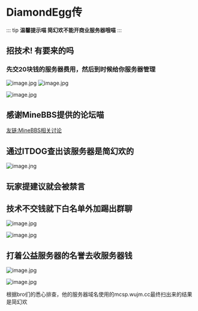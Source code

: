 # DiamondEgg传

::: tip
**温馨提示喵 简幻欢不能开商业服务器哦喵**
:::
## 招技术! 有要来的吗

### 先交20块钱的服务器费用，然后到时候给你服务器管理

![image.jpg](https://image.8aka.org/file/1753537073134_e75f01e67995f6faa4e368796cc338cb.jpg)
![image.jpg](https://image.8aka.org/file/1753537077727_fee7a6a30cb0cf89d4ed737e09ae716f.jpg)

![image.jpg](https://image.8aka.org/file/1753537083538_efb1a78588d30127e9f8b163cd03398a.jpg)

## 感谢MineBBS提供的论坛喵

[友链:MineBBS相关讨论](https://www.minebbs.com/threads/mcsp-wujm-cc.38660/)

## 通过ITDOG查出该服务器是简幻欢的

![image.jng](https://image.8aka.org/file/1753537322852_f9618224087818e68b783505d223b9ec.jpg)

## 玩家提建议就会被禁言

## 技术不交钱就下白名单外加踢出群聊
![image.jpg](https://image.8aka.org/file/1753537365710_5cf14111-b0f5-4f0d-a9f4-cf23d819d43c.png)

![image.jpg](https://image.8aka.org/file/1753537369223_35423ff3ef5e010e0e691b5ad92286b7.jpg)

## 打着公益服务器的名誉去收服务器钱

![image.jpg](https://image.8aka.org/file/1753537438831_7a29a671d21aa18bc23fc6fc1d0cb110.jpg)

![image.jpg](https://image.8aka.org/file/1753537446216_25b655c3c321218fcc53f943e45c483d.jpg)

根据bro们的悉心排查，他的服务器域名使用的mcsp.wujm.cc最终扫出来的结果是简幻欢